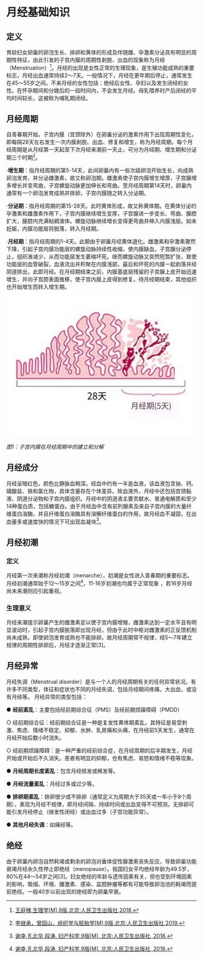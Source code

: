 # 月经基础知识

## 定义

育龄妇女卵巢的卵泡生长、排卵和黄体的形成及伴随雌、孕激素分泌具有明显的周期性特征，由此引发的子宫内膜的周期性剥脱、出血的现象称为月经（Menstruation）[^1]。月经的出现是女性正常的生理现象，是生殖功能成熟的重要标志，月经出血通常持续2～7天。一般情况下，月经在更年期后停止，通常发生在45～55岁之间。不来月经的女性包括：绝经后女性、孕妇以及发生闭经的女性。在怀孕期间和分娩后的一段时间内，不会发生月经。母乳喂养时产后闭经的平均时间较长，这被称为哺乳期闭经。

## 月经周期

自青春期开始，子宫内膜（宫颈除外）在卵巢分泌的激素作用下出现周期性变化，即每隔28天左右发生一次内膜剥脱、出血、修复和增生，称为月经周期。每个月经周期是从月经第一天起至下次月经来潮前一天止，可分为月经期、增生期和分泌期三个时期[^2]。

·**增生期**：指月经周期的第5-14天，此间卵巢内有一些次级卵泡开始生长，向成熟卵泡发育，并分泌雌激素，故又称卵泡期。雌激素使子宫内膜增生增厚，子宫腺增多增长并变弯曲，子宫螺旋动脉更加伸长和弯曲。至月经周期第14天时，卵巢内通常有一个卵泡发育成熟并排卵，子宫内膜随之转入分泌期。

·**分泌期**：指月经周期的第15-28天。此时黄体形成，故又称黄体期。在黄体分泌的孕激素和雌激素作用下，子宫内膜继续增生变厚，子宫腺进一步变长、弯曲、腺腔扩大，腺腔内充满粘稠液体。螺旋动脉继续增长变得更弯曲并伸入内膜浅层。如未妊娠，内膜功能层将脱落，转入月经期。

·**月经期**：指月经周期的1-4天。此期由于卵巢月经黄体退化。雌激素和孕激素骤然下降，引起子宫内膜功能层的螺旋动脉持续性收缩，使内膜缺血，子宫腺分泌停止，组织液减少，从而功能层发生萎缩坏死。继而螺旋动脉又突然短暂扩张，致使功能层的血管破裂，血液流出并积聚在内膜浅部，最后和坏死的内膜一起剥落并经阴道排出，此即月经。在月经期结束之前，内膜基底层残留的子宫腺上皮开始迅速增生，并向子宫腔表面推移，使子宫内膜上皮得到修复。待月经期结束，其他组织也开始增生而转入增生期。

![子宫内膜在月经周期中的建立和分解](../basic/menstrual-cycle_1.png)

*图1：子宫内膜在月经周期中的建立和分解*

## 月经成分

月经呈暗红色，颜色比静脉血稍深。经血中约有一半是血液，该血液包含钠、钙、磷酸盐、铁和氯化物，具体含量存在个体差异。除血液外，月经中还包括宫颈黏液、阴道分泌物和子宫内膜组织。月经中的阴道液主要贡献水、普通电解质和至少14种蛋白质，包括糖蛋白。由于月经血中含有前列腺素及来自子宫内膜的大量纤维蛋白溶酶，并且纤维蛋白溶酶具有溶解纤维蛋白的作用，故月经血不凝固，在出血量多或速度快的情况下可出现血凝块[^3]。

## 月经初潮

### 定义

月经第一次来潮称月经初潮（menarche），初潮是女性进入青春期的重要标志。月经初潮通常始于12～15岁之间[^3]，11-16岁初潮也均属于正常现象 ，若16岁月经尚未来潮则应引起重视。

### 生理意义

月经来潮提示卵巢产生的雌激素足以使子宫内膜增殖，雌激素达到一定水平且有明显波动时，引起子宫内膜脱落即出现月经，但由于此时中枢对雌激素的正反馈机制尚未成熟，即使卵泡发育成熟也不能排卵，故月经周期常不规律，经5～7年建立规律的周期性排卵后，月经才逐渐正常[3]。

## 月经异常

月经失调（Menstrual disorder）是与一个人的月经周期有关的任何异常状况。有许多不同类型，体征和症状也不同的月经失调，包括月经期间疼痛，大出血，或没有月经等。
月经异常的类型包括：

● **经前紊乱**：主要包括经前期综合征（PMS）及经前期烦躁障碍（PMDD）

  ○ 经前期综合征：经前期综合征是一种是复发性黄体期紊乱，其特征是易受刺激、焦虑、情绪不稳定、抑郁、水肿、乳房痛和头痛，在月经前5天发生，通常在月经开始后数小时消失。

  ○ 经前期烦躁障碍：是一种严重的经前综合症，在月经周期的后半期发生，月经开始或开始后不久消失。患者有明显的抑郁，也有焦虑、易怒和情绪不稳等现象。

● **月经周期长度紊乱**：包含月经频发或稀发等。

● **月经流量紊乱**：月经过多或过少等。

● **排卵期紊乱**：排卵很少或不排卵（通常定义为周期大于35天或一年小于8个周期），表现为月经不规律，即月经间隔、持续时间或出血变得不可预测。无排卵可能引发月经停止（继发性闭经）或出血过多（子宫功能异常）。

● **其他月经失调**：如痛经等。

## 绝经

由于卵巢内卵泡自然耗竭或剩余的卵泡对垂体促性腺激素丧失反应，导致卵巢功能衰竭月经永久性停止即绝经（menopause）。我国妇女平均绝经年龄为49.5岁，80%在44～54岁之间[3]。妇女绝经的年龄与遗传因素有关，但也受到环境因素的影响，吸烟、环境、雌激素、感染、盆腔肿瘤等都有可能导致卵泡池的耗竭而提前绝经。一般40岁以前出现的绝经即为卵巢早衰。

[^1]:[王庭槐,生理学[M].9版.北京:人民卫生出版社,2018.](https://book.douban.com/subject/30481974/)
[^2]:[李继承，曾园山，组织学与胚胎学[M].9版.北京:人民卫生出版社,2019.](https://book.douban.com/subject/30812146/)
[^3]:[谢幸,孔北华,段涛. 妇产科学.9版[M]. 北京:人民卫生出版社, 2018.](https://baike.baidu.com/item/%E5%A6%87%E4%BA%A7%E7%A7%91%E5%AD%A6/61534647)
